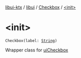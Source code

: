 [libui-ktx](../../index.md) / [libui](../index.md) / [Checkbox](index.md) / [&lt;init&gt;](./-init-.md)

# &lt;init&gt;

`Checkbox(label: `[`String`](https://kotlinlang.org/api/latest/jvm/stdlib/kotlin/-string/index.html)`)`

Wrapper class for [uiCheckbox](#)

